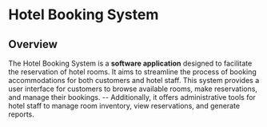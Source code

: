 # Hotel Booking System

## Overview

The Hotel Booking System is a **software application** designed to facilitate the reservation of hotel rooms. It aims to streamline the process of booking accommodations for both customers and hotel staff. This system provides a user interface for customers to browse available rooms, make reservations, and manage their bookings. 
-- Additionally, it offers administrative tools for hotel staff to manage room inventory, view reservations, and generate reports.
